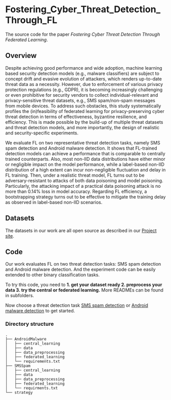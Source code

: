 # Fostering_Cyber_Threat_Detection_Through_FL
The source code for the paper *Fostering Cyber Threat Detection Through Federated Learning*.


## Overview

Despite achieving good performance and wide adoption, machine learning based security detection models (e.g., malware classifiers) are subject to concept drift and evasive evolution of attackers, which renders up-to-date threat data as a necessity.  However, due to enforcement of various privacy protection regulations (e.g., GDPR),   it is becoming increasingly challenging or even prohibitive for security vendors to collect individual-relevant and privacy-sensitive threat datasets, e.g., SMS spam/non-spam messages from mobile devices. To address such obstacles, this study systematically profiles the (in)feasibility of federated learning for privacy-preserving cyber threat detection in terms of effectiveness, byzantine resilience, and efficiency. This is made possible by the build-up of multiple threat datasets and threat detection models, and more importantly, the design of realistic and security-specific experiments. 

We evaluate FL on two representative threat detection tasks, namely SMS spam detection and Android malware detection. It shows that FL-trained detection models can achieve a performance that is comparable to centrally trained counterparts. Also, most non-IID data distributions  have either minor or negligible impact on the model performance, while a label-based non-IID distribution of a high extent can incur non-negligible fluctuation and delay in FL training. Then, under a realistic threat model, FL turns out to be adversary-resistant to attacks of both data poisoning and model poisoning. Particularly, the attacking impact of a practical data poisoning attack is no more than 0.14\% loss in model accuracy. Regarding FL efficiency,  a bootstrapping strategy turns out to be  effective to mitigate the training delay as observed in label-based non-IID scenarios.

## Datasets

The datasets in our work are all open source as described in our [Project site](https://chasesecurity.github.io/Fostering_Cyber_Threat_Detection_Through_FL/).

## Code

Our work evaluates FL on two threat detection tasks: SMS spam detection and Android malware detection. And the experiment code can be easily extended to other binary classification tasks.

To try this code, you need to **1. get your dataset ready 2. preprocess your data 3. try the central or federated learning.** More READMEs can be found in subfolders.

Now choose a threat detection task [SMS spam detection](SMSSpam) or [Android malware detection](AndroidMalware) to get started.

### Directory structure

```
.
├── AndroidMalware
│   ├── central_learning
│   ├── data
│   ├── data_preprocessing
│   ├── federated_learning
│   └── requirements.txt
├── SMSSpam
│   ├── central_learning
│   ├── data
│   ├── data_preprocessing
│   ├── federated_learning
│   └── requirments.txt
└── strategy
```
